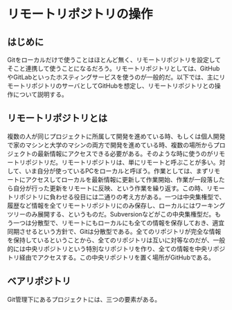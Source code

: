 # リモートリポジトリの操作

## はじめに

Gitをローカルだけで使うことはほとんど無く、リモートリポジトリを設定してそこと連携して使うことになるだろう。リモートリポジトリとしては、GitHubやGitLabといったホスティングサービスを使うのが一般的だ。以下では、主にリモートリポジトリのサーバとしてGitHubを想定し、リモートリポジトリとの操作について説明する。

## リモートリポジトリとは

複数の人が同じプロジェクトに所属して開発を進めている時、もしくは個人開発で家のマシンと大学のマシンの両方で開発を進めている時、複数の場所からプロジェクトの最新情報にアクセスできる必要がある。そのような時に使うのがリモートリポジトリだ。リモートリポジトリは、単にリモートと呼ぶことが多い。対して、いま自分が使っているPCをローカルと呼ぼう。作業としては、まずリモートにアクセスしてローカルを最新情報に更新して作業開始、作業が一段落したら自分が行った更新をリモートに反映、という作業を繰り返す。この時、リモートリポジトリに負わせる役目には二通りの考え方がある。一つは中央集権型で、履歴など情報を全てリモートリポジトリにのみ保存し、ローカルにはワーキングツリーのみ展開する、というものだ。Subversionなどがこの中央集権型だ。もう一つは分散型で、リモートにもローカルにも全ての情報を保存しておき、適宜同期させるという方針で、Gitは分散型である。全てのリポジトリが完全な情報を保持しているということから、全てのリポジトリは互いに対等なのだが、一般的には中央リポジトリという特別なリポジトリを作り、全ての情報を中央リポジトリ経由でアクセスする。この中央リポジトリを置く場所がGitHubである。

## ベアリポジトリ

Git管理下にあるプロジェクトには、三つの要素がある。